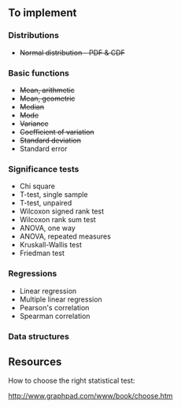 To implement
------------

### Distributions ###

- <del>Normal distribution - PDF & CDF</del>

### Basic functions ###

- <del>Mean, arithmetic</del>
- <del>Mean, geometric</del>
- <del>Median</del>
- <del>Mode</del>
- <del>Variance</del>
- <del>Coefficient of variation</del> 
- <del>Standard deviation</del>
- Standard error

### Significance tests ###

- Chi square
- T-test, single sample
- T-test, unpaired
- Wilcoxon signed rank test
- Wilcoxon rank sum test
- ANOVA, one way
- ANOVA, repeated measures
- Kruskall-Wallis test
- Friedman test

### Regressions ###

- Linear regression
- Multiple linear regression
- Pearson's correlation
- Spearman correlation

### Data structures ###

Resources
---------

How to choose the right statistical test:

http://www.graphpad.com/www/book/choose.htm
